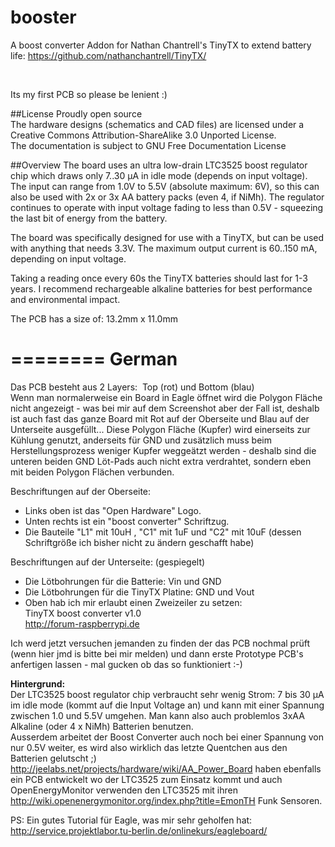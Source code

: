 booster
=======

A boost converter Addon for Nathan Chantrell's TinyTX to extend battery life: https://github.com/nathanchantrell/TinyTX/

<br>

Its my first PCB so please be lenient :)


##License
Proudly open source<br>
The hardware designs (schematics and CAD files) are licensed under a Creative Commons Attribution-ShareAlike 3.0 Unported License.<br>
The documentation is subject to GNU Free Documentation License<br>



##Overview
The board uses an ultra low-drain LTC3525 boost regulator chip which draws only 7..30 µA in idle mode (depends on input voltage). The input can range from 1.0V to 5.5V (absolute maximum: 6V), so this can also be used with 2x or 3x AA battery packs (even 4, if NiMh). The regulator continues to operate with input voltage fading to less than 0.5V - squeezing the last bit of energy from the battery.

The board was specifically designed for use with a TinyTX, but can be used with anything that needs 3.3V. The maximum output current is 60..150 mA, depending on input voltage.

Taking a reading once every 60s the TinyTX batteries should last for 1-3 years. I recommend rechargeable alkaline batteries for best performance and environmental impact.


The PCB has a size of: 13.2mm x 11.0mm

========
German
========

Das PCB besteht aus 2 Layers:  Top (rot) und Bottom (blau)<br>
Wenn man normalerweise ein Board in Eagle öffnet wird die Polygon Fläche nicht angezeigt - was bei mir auf dem Screenshot aber der Fall ist, deshalb ist auch fast das ganze Board mit Rot auf der Oberseite und Blau auf der Unterseite ausgefüllt... Diese Polygon Fläche (Kupfer) wird einerseits zur Kühlung genutzt, anderseits für GND und zusätzlich muss beim Herstellungsprozess weniger Kupfer weggeätzt werden - deshalb sind die unteren beiden GND Löt-Pads auch nicht extra verdrahtet, sondern eben mit beiden Polygon Flächen verbunden. 

Beschriftungen auf der Oberseite:
* Links oben ist das "Open Hardware" Logo.
* Unten rechts ist ein "boost converter" Schriftzug.
* Die Bauteile "L1" mit 10uH , "C1" mit 1uF und "C2" mit 10uF (dessen Schriftgröße ich bisher nicht zu ändern geschafft habe)

Beschriftungen auf der Unterseite: (gespiegelt)
* Die Lötbohrungen für die Batterie: Vin und GND
* Die Lötbohrungen für die TinyTX Platine: GND und Vout
* Oben hab ich mir erlaubt einen Zweizeiler zu setzen:<br>
 TinyTX boost converter v1.0<br>
 http://forum-raspberrypi.de


Ich werd jetzt versuchen jemanden zu finden der das PCB nochmal prüft (wenn hier jmd is bitte bei mir melden) und dann erste Prototype PCB's anfertigen lassen - mal gucken ob das so funktioniert :-)


**Hintergrund:**<br>
Der LTC3525 boost regulator chip verbraucht sehr wenig Strom: 7 bis 30 µA im idle mode (kommt auf die Input Voltage an) und kann mit einer Spannung zwischen 1.0 und 5.5V umgehen. Man kann also auch problemlos 3xAA Alkaline (oder 4 x NiMh) Batterien benutzen.<br>
Ausserdem arbeitet der Boost Converter auch noch bei einer Spannung von nur 0.5V weiter, es wird also wirklich das letzte Quentchen aus den Batterien gelutscht ;)<br>
http://jeelabs.net/projects/hardware/wiki/AA_Power_Board haben ebenfalls ein PCB entwickelt wo der LTC3525 zum Einsatz kommt und auch OpenEnergyMonitor verwenden den LTC3525 mit ihren http://wiki.openenergymonitor.org/index.php?title=EmonTH Funk Sensoren.



PS: Ein gutes Tutorial für Eagle, was mir sehr geholfen hat: http://service.projektlabor.tu-berlin.de/onlinekurs/eagleboard/
